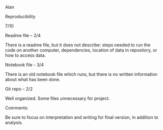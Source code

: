 Alan

Reproducibility

7/10

Readme file – 2/4

There is a readme file, but it does not describe: steps needed to run the code on another computer, dependencies, location of data in repository, or how to access data.

Notebook file -  3/4

There is an old notebook file which runs, but there is no written information about what has been done.

Git repo – 2/2

Well organized. Some files unnecessary for project. 

Comments:

Be sure to focus on interpretation and writing for final version, in addition to analysis.

